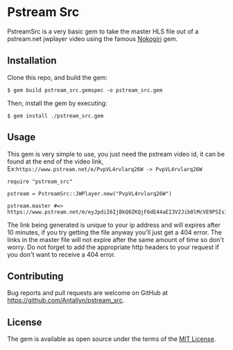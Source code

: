# Pstream Src

PstreamSrc is a very basic gem to take the master HLS file out of a pstream.net jwplayer video using the famous [Nokogiri](https://github.com/sparklemotion/nokogiri) gem.

## Installation

Clone this repo, and build the gem:

    $ gem build pstream_src.gemspec -o pstream_src.gem

Then, install the gem by executing:

    $ gem install ./pstream_src.gem

## Usage

This gem is very simple to use, you just need the pstream video id, it can be found at the end of the video link,
 Ex:``https://www.pstream.net/e/PvpVL4rvlarq26W -> PvpVL4rvlarq26W``

	require "pstream_src"
	
	pstream = PstreamSrc::JWPlayer.new("PvpVL4rvlarq26W")
	
	pstream.master #=> https://www.pstream.net/m/eyJpdiI6IjBkQ0ZKQjF6dE44aEI3V2Jib0lMcVE9PSIsInZhbHV...

The link being generated is unique to your ip address and will expires after 10 minutes, if you try getting the file anyway you'll just get a 404 error. The links in the master file will not expire after the same amount of time so don't worry.
Do not forget to add the appropriate http headers to your request if you don't want to receive a 404 error.

## Contributing

Bug reports and pull requests are welcome on GitHub at https://github.com/Antallyn/pstream_src.

## License

The gem is available as open source under the terms of the [MIT License](https://opensource.org/licenses/MIT).
